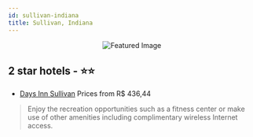 ```yaml
---
id: sullivan-indiana
title: Sullivan, Indiana
---
```


<center><img src="https://i.travelapi.com/hotels/1000000/20000/14700/14662/975620be_z.jpg" alt="Featured Image" /></center>


##  2 star hotels - ⭐️⭐️

-    [Days Inn Sullivan](https://us.hurb.com/hotels/sullivan/days-inn-sullivan-JNP-JP847321?cmp=18055) Prices from R$ 436,44
   > Enjoy the recreation opportunities such as a fitness center or make use of other amenities including complimentary wireless Internet access.
